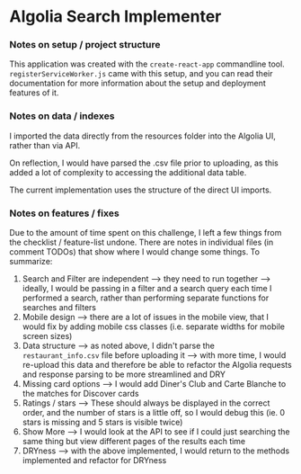 # Algolia Search Implementer

### Notes on setup / project structure
This application was created with the `create-react-app` commandline tool. `registerServiceWorker.js` came with this setup, and you can read their documentation for more information about the setup and deployment features of it.

### Notes on data / indexes
I imported the data directly from the resources folder into the Algolia UI, rather than via API.

On reflection, I would have parsed the .csv file prior to uploading, as this added a lot of complexity to accessing the additional data table.

The current implementation uses the structure of the direct UI imports.

### Notes on features / fixes
Due to the amount of time spent on this challenge, I left a few things from the checklist / feature-list undone.
There are notes in individual files (in comment TODOs) that show where I would change some things.
To summarize:
1. Search and Filter are independent --> they need to run together --> ideally, I would be passing in a filter and a search query each time I performed a search, rather than performing separate functions for searches and filters
2. Mobile design --> there are a lot of issues in the mobile view, that I would fix by adding mobile css classes (i.e. separate widths for mobile screen sizes)
3. Data structure --> as noted above, I didn't parse the `restaurant_info.csv` file before uploading it --> with more time, I would re-upload this data and therefore be able to refactor the Algolia requests and response parsing to be more streamlined and DRY
4. Missing card options --> I would add Diner's Club and Carte Blanche to the matches for Discover cards
5. Ratings / stars --> These should always be displayed in the correct order, and the number of stars is a little off, so I would debug this (ie. 0 stars is missing and 5 stars is visible twice)
6. Show More --> I would look at the API to see if I could just searching the same thing but view different pages of the results each time
7. DRYness --> with the above implemented, I would return to the methods implemented and refactor for DRYness
